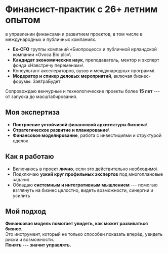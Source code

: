 # **Финансист-практик с 26+ летним опытом**

в управлении финансами и развитием проектов, в том числе в международных
и публичных компаниях.

-   **Ex-CFO** группы компаний «Биопроцесс» и публичной ирландской
    компании «Ovoca Bio plc»\
-   **Кандидат экономических наук**, преподаватель, ментор и эксперт
    фонда «Навстречу переменам»\
-   Консультант акселераторов, вузов и международных программ\
-   **Модератор и спикер деловых мероприятий**, включая бизнес-форумы:
    ЗавтраБудет

Сопровождаю венчурные и технологические проекты более **15 лет** --- от
запуска до масштабирования.

## Моя экспертиза

-   **Построение устойчивой финансовой архитектуры бизнеса**\
-   **Стратегическое развитие и планирование**\
-   **Финансовое моделирование**, работа с инвестициями и структурой
    сделок

## Как я работаю

-   Включаюсь в проект **лично**, если это действительно необходимо\
-   Подключаю **узкий круг профильных экспертов** под многоплановые
    задачи\
-   Обладаю **системным и интегративным мышлением** --- помогаю
    взглянуть на бизнес целостно, видеть возможности, синергии и усилить

## Мой подход

**Финансовая модель помогает увидеть, как может развиваться бизнес.**\
Это инструмент, который не только способен показать вперёд, увидеть
риски и возможности.\
**Понять --- значит управлять.**

